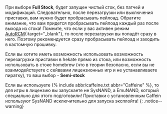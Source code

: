 При выборе **Full Stock**, будет запущен чистый сток, без патчей и модификаций. Следовательно, после перезагрузки или выключения приставки, вам нужно будет пробрасывать пейлоад. Обратите внимание, что вам придется пробрасывать пейлоад каждый раз после выхода из стока! Помните, что если у вас активен режим [AutoRCM](autorcm){:target="_blank"}, то после перезагрузки вы попадёт сразу в него. Поэтому рекомендуется сразу пробрасывать пейлоад и заходить в кастомную прошивку. 

Если вы хотите иметь возможность использовать возможность перезагрузки приставки в hekate прямо из стока, или возможность использовать в стоке homebrew (что в теории безопасно, если вы не взаимодействуете с сейввами лицензионных игр и не устанавливаете пиратку), то ваш выбор - **Semi-stock**

Если вы используете {% include abbr/caffeine.txt abbr="Caffeine" %}, то для игры в лицензию вы запускаете не SysNAND, а EmuNAND, который специально для этого подготовили! Приставки с установленным Caffein используют SysNAND исключительно для запуска эксплойта!
{: .notice--warning}